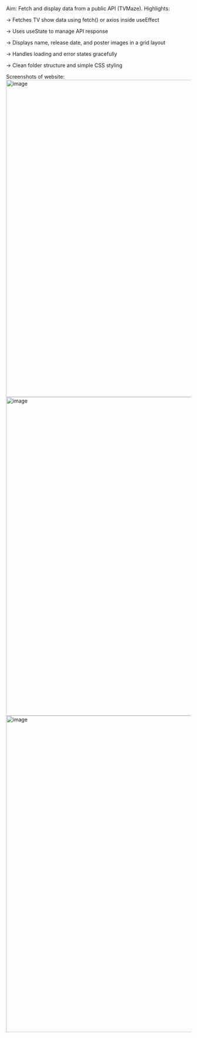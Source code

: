 Aim: Fetch and display data from a public API (TVMaze).
Highlights:

-> Fetches TV show data using fetch() or axios inside useEffect

-> Uses useState to manage API response

-> Displays name, release date, and poster images in a grid layout

-> Handles loading and error states gracefully

-> Clean folder structure and simple CSS styling

Screenshots of website:
<img width="1919" height="865" alt="image" src="https://github.com/user-attachments/assets/70c07952-1ca7-484c-8bf9-a52c2091cce4" />
<img width="1893" height="869" alt="image" src="https://github.com/user-attachments/assets/826a74f8-8909-4ee0-bf58-11b39b9a8871" />
<img width="1918" height="863" alt="image" src="https://github.com/user-attachments/assets/69f37d4b-f27a-4691-b21f-10b417e979a5" />

